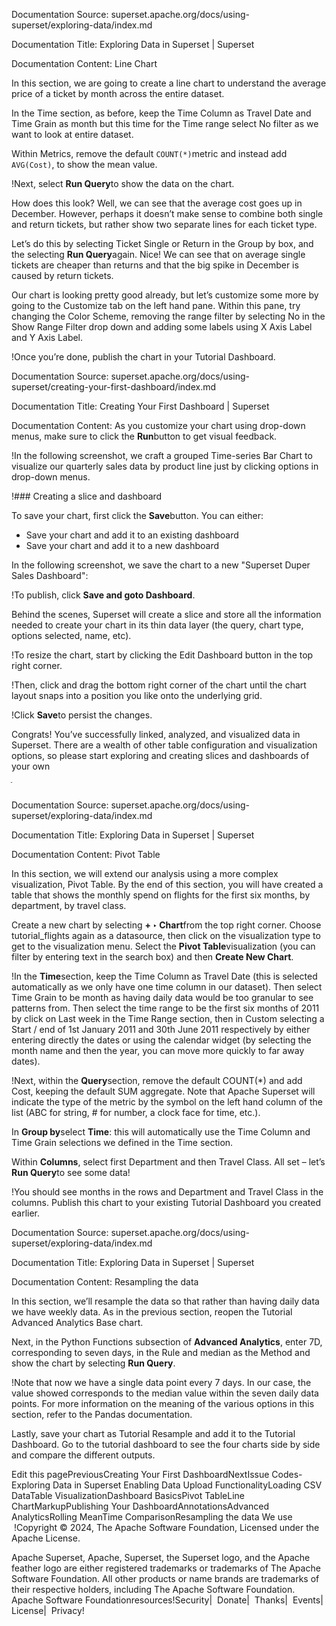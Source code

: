 Documentation Source:
superset.apache.org/docs/using-superset/exploring-data/index.md

Documentation Title:
Exploring Data in Superset | Superset

Documentation Content:
Line Chart​

In this section, we are going to create a line chart to understand the average price of a ticket by
month across the entire dataset.

In the Time section, as before, keep the Time Column as Travel Date and Time Grain as month but this
time for the Time range select No filter as we want to look at entire dataset.

Within Metrics, remove the default `COUNT(*)`metric and instead add `AVG(Cost)`, to show the mean value.

!Next, select **Run Query**to show the data on the chart.

How does this look? Well, we can see that the average cost goes up in December. However, perhaps it
doesn’t make sense to combine both single and return tickets, but rather show two separate lines for
each ticket type.

Let’s do this by selecting Ticket Single or Return in the Group by box, and the selecting **Run
Query**again. Nice! We can see that on average single tickets are cheaper than returns and that the
big spike in December is caused by return tickets.

Our chart is looking pretty good already, but let’s customize some more by going to the Customize
tab on the left hand pane. Within this pane, try changing the Color Scheme, removing the range
filter by selecting No in the Show Range Filter drop down and adding some labels using X Axis Label
and Y Axis Label.

!Once you’re done, publish the chart in your Tutorial Dashboard.



Documentation Source:
superset.apache.org/docs/using-superset/creating-your-first-dashboard/index.md

Documentation Title:
Creating Your First Dashboard | Superset

Documentation Content:
As you customize your chart using drop-down menus, make sure to click the **Run**button
to get visual feedback.

!In the following screenshot, we craft a grouped Time-series Bar Chart to visualize
our quarterly sales data by product line just by clicking options in drop-down menus.

!### Creating a slice and dashboard​

To save your chart, first click the **Save**button. You can either:

* Save your chart and add it to an existing dashboard
* Save your chart and add it to a new dashboard

In the following screenshot, we save the chart to a new "Superset Duper Sales Dashboard":

!To publish, click **Save and goto Dashboard**.

Behind the scenes, Superset will create a slice and store all the information needed
to create your chart in its thin data layer
(the query, chart type, options selected, name, etc).

!To resize the chart, start by clicking the Edit Dashboard button in the top right corner.

!Then, click and drag the bottom right corner of the chart until the chart layout snaps
into a position you like onto the underlying grid.

!Click **Save**to persist the changes.

Congrats! You’ve successfully linked, analyzed, and visualized data in Superset. There are a wealth
of other table configuration and visualization options, so please start exploring and creating
slices and dashboards of your own

ֿ



Documentation Source:
superset.apache.org/docs/using-superset/exploring-data/index.md

Documentation Title:
Exploring Data in Superset | Superset

Documentation Content:
Pivot Table​

In this section, we will extend our analysis using a more complex visualization, Pivot Table. By the
end of this section, you will have created a table that shows the monthly spend on flights for the
first six months, by department, by travel class.

Create a new chart by selecting **+ ‣ Chart**from the top right corner. Choose
tutorial\_flights again as a datasource, then click on the visualization type to get to the
visualization menu. Select the **Pivot Table**visualization (you can filter by entering text in the
search box) and then **Create New Chart**.

!In the **Time**section, keep the Time Column as Travel Date (this is selected automatically as we
only have one time column in our dataset). Then select Time Grain to be month as having daily data
would be too granular to see patterns from. Then select the time range to be the first six months of
2011 by click on Last week in the Time Range section, then in Custom selecting a Start / end of 1st
January 2011 and 30th June 2011 respectively by either entering directly the dates or using the
calendar widget (by selecting the month name and then the year, you can move more quickly to far
away dates).

!Next, within the **Query**section, remove the default COUNT(\*) and add Cost, keeping the default
SUM aggregate. Note that Apache Superset will indicate the type of the metric by the symbol on the
left hand column of the list (ABC for string, # for number, a clock face for time, etc.).

In **Group by**select **Time**: this will automatically use the Time Column and Time Grain
selections we defined in the Time section.

Within **Columns**, select first Department and then Travel Class. All set – let’s **Run Query**to
see some data!

!You should see months in the rows and Department and Travel Class in the columns. Publish this chart
to your existing Tutorial Dashboard you created earlier.



Documentation Source:
superset.apache.org/docs/using-superset/exploring-data/index.md

Documentation Title:
Exploring Data in Superset | Superset

Documentation Content:
Resampling the data​

In this section, we’ll resample the data so that rather than having daily data we have weekly data.
As in the previous section, reopen the Tutorial Advanced Analytics Base chart.

Next, in the Python Functions subsection of **Advanced Analytics**, enter 7D, corresponding to seven
days, in the Rule and median as the Method and show the chart by selecting **Run Query**.

!Note that now we have a single data point every 7 days. In our case, the value showed corresponds to
the median value within the seven daily data points. For more information on the meaning of the
various options in this section, refer to the
Pandas documentation.

Lastly, save your chart as Tutorial Resample and add it to the Tutorial Dashboard. Go to the
tutorial dashboard to see the four charts side by side and compare the different outputs.

Edit this pagePreviousCreating Your First DashboardNextIssue Codes- Exploring Data in Superset
	Enabling Data Upload FunctionalityLoading CSV DataTable VisualizationDashboard BasicsPivot TableLine ChartMarkupPublishing Your DashboardAnnotationsAdvanced AnalyticsRolling MeanTime ComparisonResampling the data
We use  !Copyright © 2024,
 The Apache Software Foundation,
 Licensed under the Apache License.

Apache Superset, Apache, Superset, the Superset logo, and the Apache feather logo are either registered trademarks or trademarks of The Apache Software Foundation. All other products or name brands are trademarks of their respective holders, including The Apache Software Foundation.
 Apache Software Foundationresources!Security| 
 Donate| 
 Thanks| 
 Events| 
 License| 
 Privacy!



